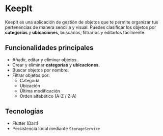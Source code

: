 # KeepIt

KeepIt es una aplicación de gestión de objetos que te permite organizar tus pertenencias de manera sencilla y visual. Puedes clasificar los objetos por **categorías** y **ubicaciones**, buscarlos, filtrarlos y editarlos fácilmente.

## Funcionalidades principales

- Añadir, editar y eliminar objetos.
- Crear y eliminar **categorías** y **ubicaciones**.
- Buscar objetos por nombre.
- Filtrar objetos por:
  - Categoría
  - Ubicación
  - Última modificación
  - Orden alfabético (A-Z / Z-A)

## Tecnologías

- Flutter (Dart)
- Persistencia local mediante `StorageService`


